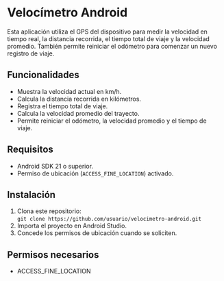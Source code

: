 # Velocímetro Android

Esta aplicación utiliza el GPS del dispositivo para medir la velocidad en tiempo real, la distancia recorrida, el tiempo total de viaje y la velocidad promedio. También permite reiniciar el odómetro para comenzar un nuevo registro de viaje.

## Funcionalidades
- Muestra la velocidad actual en km/h.
- Calcula la distancia recorrida en kilómetros.
- Registra el tiempo total de viaje.
- Calcula la velocidad promedio del trayecto.
- Permite reiniciar el odómetro, la velocidad promedio y el tiempo de viaje.

## Requisitos
- Android SDK 21 o superior.
- Permiso de ubicación (`ACCESS_FINE_LOCATION`) activado.

## Instalación
1. Clona este repositorio:  
   `git clone https://github.com/usuario/velocimetro-android.git`
2. Importa el proyecto en Android Studio.
3. Concede los permisos de ubicación cuando se soliciten.

## Permisos necesarios
- ACCESS_FINE_LOCATION
